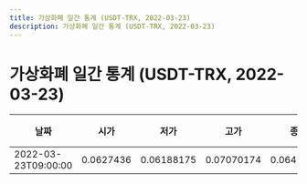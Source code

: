 ```yaml
---
title: 가상화폐 일간 통계 (USDT-TRX, 2022-03-23)
description: 가상화폐 일간 통계 (USDT-TRX, 2022-03-23)
---
```


가상화폐 일간 통계 (USDT-TRX, 2022-03-23)
===

|날짜|시가|저가|고가|종가|비고|
|--|--|--|--|--|--|
|2022-03-23T09:00:00|0.0627436|0.06188175|0.07070174|0.06453822|    |
